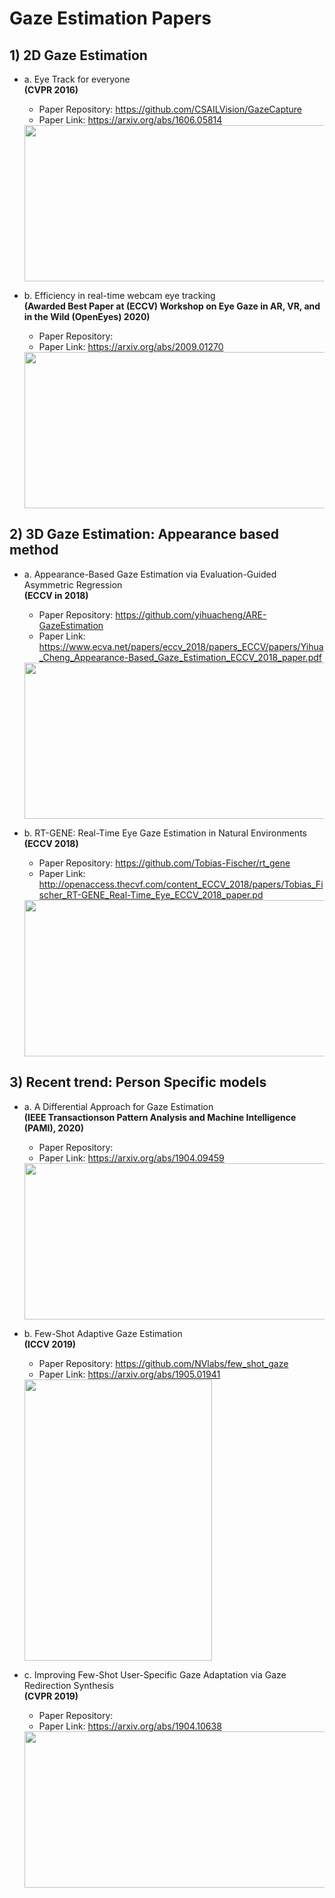 # Gaze Estimation Papers
## 1) 2D Gaze Estimation
- a. Eye Track for everyone 
   <br> **(CVPR 2016)**
   * Paper Repository: https://github.com/CSAILVision/GazeCapture
   * Paper Link: https://arxiv.org/abs/1606.05814
   <img src="https://user-images.githubusercontent.com/30978579/96454040-07662c00-1267-11eb-898a-b4ccbf697eaf.png" width="500" height="250">

- b. Efficiency in real-time webcam eye tracking 
    <br> **(Awarded Best Paper at (ECCV) Workshop on Eye Gaze in AR, VR, and in the Wild (OpenEyes) 2020)**
   * Paper Repository:
   * Paper Link: https://arxiv.org/abs/2009.01270
   <img src="https://user-images.githubusercontent.com/30978579/96454356-72affe00-1267-11eb-8781-bb50243e7cef.png" width="600" height="250">

## 2) 3D Gaze Estimation: Appearance based method
- a. Appearance-Based Gaze Estimation via Evaluation-Guided Asymmetric Regression 
    <br> **(ECCV in 2018)**
   * Paper Repository: https://github.com/yihuacheng/ARE-GazeEstimation
   * Paper Link: https://www.ecva.net/papers/eccv_2018/papers_ECCV/papers/Yihua_Cheng_Appearance-Based_Gaze_Estimation_ECCV_2018_paper.pdf
   <img src="https://user-images.githubusercontent.com/30978579/96454360-75125800-1267-11eb-90ac-ecfafe8b8ac6.png" width="500" height="250">
   
- b. RT-GENE: Real-Time Eye Gaze Estimation in Natural Environments
    <br> **(ECCV 2018)**
    * Paper Repository: https://github.com/Tobias-Fischer/rt_gene
    * Paper Link: http://openaccess.thecvf.com/content_ECCV_2018/papers/Tobias_Fischer_RT-GENE_Real-Time_Eye_ECCV_2018_paper.pd
   <img src="https://user-images.githubusercontent.com/30978579/96479353-8fa6fa00-1284-11eb-9738-d6a622d2981a.png" width="500" height="250">
   
## 3) Recent trend: Person Specific models
- a. A Differential Approach for Gaze Estimation
   <br> **(IEEE Transactionson Pattern Analysis and Machine Intelligence (PAMI), 2020)**
   * Paper Repository: 
   * Paper Link: https://arxiv.org/abs/1904.09459
   <img src="https://user-images.githubusercontent.com/30978579/96456566-5e213500-126a-11eb-8d4c-d5b195ad4a05.png" width="500" height="250">

- b. Few-Shot Adaptive Gaze Estimation 
   <br> **(ICCV 2019)**
   * Paper Repository: https://github.com/NVlabs/few_shot_gaze
   * Paper Link: https://arxiv.org/abs/1905.01941
   <img src="https://user-images.githubusercontent.com/30978579/96456755-a9d3de80-126a-11eb-9376-8da7e46c0604.png" width="300" height="450">

- c. Improving Few-Shot User-Specific Gaze Adaptation via Gaze Redirection Synthesis
  <br> **(CVPR 2019)**
   * Paper Repository: 
   * Paper Link: https://arxiv.org/abs/1904.10638
   <img src="https://user-images.githubusercontent.com/30978579/96459430-d63d2a00-126d-11eb-9371-af9d950f3212.png" width="500" height="250">
